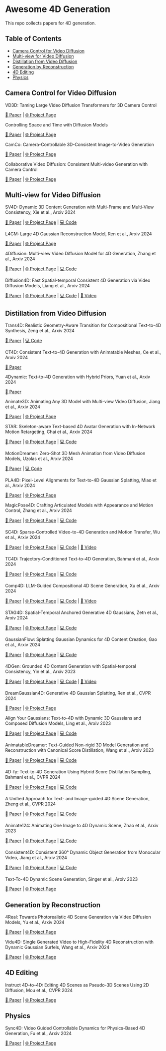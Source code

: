 # Awesome 4D Generation
This repo collects papers for 4D generation.

## Table of Contents
- [Camera Control for Video Diffusion](#camera-control-for-video-diffusion)
- [Multi-view for Video Diffusion](#multi-view-for-video-diffusion)
- [Distillation from Video Diffusion](#distillation-from-video-diffusion)
- [Generation by Reconstruction](#generation-by-reconstruction)
- [4D Editing](#4d-editing)
- [Physics](#physics)

## Camera Control for Video Diffusion

VD3D: Taming Large Video Diffusion Transformers for 3D Camera Control

[📄 Paper](https://arxiv.org/abs/2407.12781) | [🌐 Project Page](https://snap-research.github.io/vd3d/)

Controlling Space and Time with Diffusion Models

[📄 Paper](https://arxiv.org/pdf/2407.07860) | [🌐 Project Page](https://4d-diffusion.github.io/)

CamCo: Camera-Controllable 3D-Consistent Image-to-Video Generation

[📄 Paper](https://arxiv.org/abs/2406.02509) | [🌐 Project Page](https://ir1d.github.io/CamCo/)

Collaborative Video Diffusion: Consistent Multi-video Generation with Camera Control

[📄 Paper](https://arxiv.org/pdf/2405.17414) | [🌐 Project Page](https://collaborativevideodiffusion.github.io/)

## Multi-view for Video Diffusion

SV4D: Dynamic 3D Content Generation with Multi-Frame and Multi-View Consistency, Xie et al., Arxiv 2024

[📄 Paper](https://arxiv.org/pdf/2407.17470) | [🌐 Project Page](https://sv4d.github.io/) | [💻 Code](https://github.com/Stability-AI/generative-models)

L4GM: Large 4D Gaussian Reconstruction Model, Ren et al., Arxiv 2024

[📄 Paper](https://arxiv.org/abs/2406.10324) | [🌐 Project Page](https://research.nvidia.com/labs/toronto-ai/l4gm/)

4Diffusion: Multi-view Video Diffusion Model for 4D Generation, Zhang et al., Arxiv 2024

[📄 Paper](https://arxiv.org/pdf/2405.20674) | [🌐 Project Page](https://aejion.github.io/4diffusion) | [💻 Code](https://github.com/aejion/4Diffusion) 

Diffusion4D: Fast Spatial-temporal Consistent 4D Generation via Video Diffusion Models, Liang et al., Arxiv 2024

[📄 Paper](https://arxiv.org/abs/2405.16645) | [🌐 Project Page](https://vita-group.github.io/Diffusion4D/) | [💻 Code](https://github.com/VITA-Group/Diffusion4D) | [🎥 Video](https://www.youtube.com/watch?v=XJT-cMt_xVo)

## Distillation from Video Diffusion
Trans4D: Realistic Geometry-Aware Transition for Compositional Text-to-4D Synthesis, Zeng et al., Arxiv 2024

[📄 Paper](https://arxiv.org/abs/2410.07155) | [💻 Code](https://github.com/YangLing0818/Trans4D)

CT4D: Consistent Text-to-4D Generation with Animatable Meshes, Ce et al., Arxiv 2024

[📄 Paper](https://arxiv.org/pdf/2408.08342)

4Dynamic: Text-to-4D Generation with Hybrid Priors, Yuan et al., Arxiv 2024

[📄 Paper](https://arxiv.org/abs/2407.12684)

Animate3D: Animating Any 3D Model with Multi-view Video Diffusion, Jiang et al., Arxiv 2024

[📄 Paper](https://arxiv.org/pdf/2407.11398) | [🌐 Project Page](https://animate3d.github.io/) 

STAR: Skeleton-aware Text-based 4D Avatar Generation with In-Network Motion Retargeting, Chai et al., Arxiv 2024

[📄 Paper](https://arxiv.org/abs/2406.04629) | [🌐 Project Page](https://star-avatar.github.io/) | [💻 Code](https://github.com/czh-98/STAR)

MotionDreamer: Zero-Shot 3D Mesh Animation from Video Diffusion Models, Uzolas et al., Arxiv 2024

[📄 Paper](https://arxiv.org/pdf/2405.20155) | [💻 Code](https://github.com/lukasuz/MotionDreamer)

PLA4D: Pixel-Level Alignments for Text-to-4D Gaussian Splatting, Miao et al., Arxiv 2024

[📄 Paper](https://arxiv.org/pdf/2405.19957) | [🌐 Project Page](https://github.com/MiaoQiaowei/PLA4D.github.io)

MagicPose4D: Crafting Articulated Models with Appearance and Motion Control, Zhang et al., Arxiv 2024

[📄 Paper](https://arxiv.org/pdf/2405.14017) | [🌐 Project Page](https://boese0601.github.io/magicpose4d/) | [💻 Code](https://github.com/haoz19/MagicPose4D) 

SC4D: Sparse-Controlled Video-to-4D Generation and Motion Transfer, Wu et al., Arxiv 2024

[📄 Paper](https://arxiv.org/abs/2404.03736) | [🌐 Project Page](https://sc4d.github.io/) | [💻 Code](https://github.com/JarrentWu1031/SC4D) | [🎥 Video](https://www.youtube.com/watch?v=SkpTEuX4B5c)

TC4D: Trajectory-Conditioned Text-to-4D Generation, Bahmani et al., Arxiv 2024

[📄 Paper](https://arxiv.org/pdf/2403.17920) | [🌐 Project Page](https://sherwinbahmani.github.io/tc4d) | [💻 Code](https://github.com/sherwinbahmani/tc4d)

Comp4D: LLM-Guided Compositional 4D Scene Generation, Xu et al., Arxiv 2024

[📄 Paper](https://arxiv.org/abs/2403.16993) | [🌐 Project Page](https://vita-group.github.io/Comp4D/) | [💻 Code](https://github.com/VITA-Group/Comp4D) | [🎥 Video](https://www.youtube.com/watch?v=9q8SV1Xf_Xw)

STAG4D: Spatial-Temporal Anchored Generative 4D Gaussians, Zetn et al., Arxiv 2024

[📄 Paper](https://arxiv.org/pdf/2403.14939.pdf) | [🌐 Project Page](https://nju-3dv.github.io/projects/STAG4D/) | [💻 Code](https://github.com/zeng-yifei/STAG4D) 

GaussianFlow: Splatting Gaussian Dynamics for 4D Content Creation, Gao et al., Arxiv 2024

[📄 Paper](https://arxiv.org/abs/2403.12365) | [🌐 Project Page](https://zerg-overmind.github.io/GaussianFlow.github.io/) | [💻 Code](https://github.com/Zerg-Overmind/GaussianFlow)

4DGen: Grounded 4D Content Generation with Spatial-temporal Consistency, Yin et al., Arxiv 2023

[📄 Paper](https://arxiv.org/pdf/2312.17225) | [🌐 Project Page](https://vita-group.github.io/4DGen/) | [💻 Code](https://github.com/VITA-Group/4DGen) | [🎥 Video](https://www.youtube.com/watch?v=-bXyBKdpQ1o)

DreamGaussian4D: Generative 4D Gaussian Splatting, Ren et al., CVPR 2024

[📄 Paper](https://arxiv.org/pdf/2312.13763) | [🌐 Project Page](https://jiawei-ren.github.io/projects/dreamgaussian4d/)

Align Your Gaussians: Text-to-4D with Dynamic 3D Gaussians and Composed Diffusion Models, Ling et al., Arxiv 2023

[📄 Paper](https://arxiv.org/pdf/2312.03795) | [🌐 Project Page](https://animatabledreamer.github.io/) | [💻 Code](https://github.com/AnimatableDreamer/AnimatableDreamer)

AnimatableDreamer: Text-Guided Non-rigid 3D Model Generation and Reconstruction with Canonical Score Distillation, Wang et al., Arxiv 2023

[📄 Paper](https://arxiv.org/pdf/2312.03795) | [🌐 Project Page](https://animatabledreamer.github.io/) | [💻 Code](https://github.com/AnimatableDreamer/AnimatableDreamer)

4D-fy: Text-to-4D Generation Using Hybrid Score Distillation Sampling, Bahmani et al., CVPR 2024

[📄 Paper](https://arxiv.org/pdf/2311.17984) | [🌐 Project Page](https://research.nvidia.com/labs/nxp/dream-in-4d/) | [💻 Code](https://github.com/sherwinbahmani/4dfy)

A Unified Approach for Text- and Image-guided 4D Scene Generation, Zheng et al., CVPR 2024

[📄 Paper](https://arxiv.org/pdf/2311.17984) | [🌐 Project Page](https://sherwinbahmani.github.io/4dfy) | [💻 Code](https://github.com/NVlabs/dream-in-4d)

Animate124: Animating One Image to 4D Dynamic Scene, Zhao et al., Arxiv 2023

[📄 Paper](https://arxiv.org/pdf/2311.14603) | [🌐 Project Page](https://animate124.github.io/) | [💻 Code](https://github.com/HeliosZhao/Animate124)

Consistent4D: Consistent 360° Dynamic Object Generation from Monocular Video, Jiang et al., Arxiv 2024

[📄 Paper](https://arxiv.org/pdf/2311.02848) | [🌐 Project Page](https://consistent4d.github.io/) | [💻 Code](https://github.com/yanqinJiang/Consistent4D)

Text-To-4D Dynamic Scene Generation, Singer et al., Arxiv 2023

[📄 Paper](https://arxiv.org/pdf/2301.11280) | [🌐 Project Page](https://make-a-video3d.github.io)

## Generation by Reconstruction

4Real: Towards Photorealistic 4D Scene Generation via Video Diffusion Models, Yu et al., Arxiv 2024

[📄 Paper](https://arxiv.org/abs/2406.07472) | [🌐 Project Page](https://snap-research.github.io/4Real/)

Vidu4D: Single Generated Video to High-Fidelity 4D Reconstruction with Dynamic Gaussian Surfels, Wang et al., Arxiv 2024

[📄 Paper](https://arxiv.org/abs/2405.16822) | [🌐 Project Page](https://vidu4d-dgs.github.io/)

## 4D Editing

Instruct 4D-to-4D: Editing 4D Scenes as Pseudo-3D Scenes Using 2D Diffusion, Mou et al., CVPR 2024

[📄 Paper](https://arxiv.org/abs/2406.09402) | [🌐 Project Page](https://immortalco.github.io/Instruct-4D-to-4D/)

## Physics

Sync4D: Video Guided Controllable Dynamics for Physics-Based 4D Generation, Fu et al., Arxiv 2024

[📄 Paper](https://arxiv.org/abs/2405.16849) | [🌐 Project Page](https://sync4dphys.github.io/)
